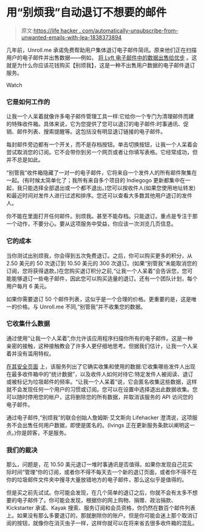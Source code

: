 # 用“别烦我”自动退订不想要的邮件

> 原文:[https://life hacker . com/automatically-unsubscribe-from-unwanted-emails-with-lea-1838373894](https://lifehacker.com/automatically-unsubscribe-from-unwanted-emails-with-lea-1838373894)

几年前，Unroll.me 承诺免费帮助用户集体退订电子邮件简讯。原来他们正在扫描用户的电子邮件并出售数据——例如， [将 Lyft 电子邮件中的数据出售给优步](https://lifehacker.com/unroll-me-the-email-unsubscription-service-has-been-c-1794593445) 。这就是为什么你应该花钱购买【别烦我】，这是一种不出售用户数据的电子邮件退订服务。

Watch

### 它是如何工作的

让我一个人呆着就像许多电子邮件管理工具一样:它给你一个专门为清理邮件而建的特殊收件箱。具体来说，它为您提供了您可以退订的电子邮件:时事通讯、促销、邮件列表、搜索提醒等。这包括没有明显退订链接的电子邮件。

每封邮件旁边都有一个开关，而不是存档按钮。单击切换按钮，让我一个人呆着会尝试取消您的订阅。它不会带你到另一个网页或者让你填写表格。它经常成功，但并不总是如此。

“别管我”收件箱隐藏了一对一的电子邮件，它将来自一个发件人的所有邮件聚集在一起。(有时候太简单化了；我所有来自多个项目的 Indiegogo 更新都集中在一起，我只能选择全部退出或一个都不退出。)您可以按收件人(如果您使用地址转发)和最近时间对发件人进行过滤和排序。您还可以查看大多数其他用户退订的发件人。

你不能在里面打开任何邮件。别烦我。甚至不能存档。只能退订。重点是专注于那一个动作，不要分心。要从这项服务中受益，你应该一次浏览几页信息。

### 它的成本

当你测试出别烦我，你会得到五次免费退订。之后，你可以购买更多的积分，从 2.50 美元的 50 次退订到 10.50 美元的 300 次退订。(如果“别管我”未能取消您的订阅，您将获得退款。)在您购买退订积分之前,“让我一个人呆着”会告诉您，您可能能够退订一些电子邮件，因此您可以购买适量的退订。还有一个团队计划，每个用户每月 6 美元。

如果你需要退订 50 个邮件列表，这似乎是一个合理的价格。更重要的是，这是唯一的价格。与 Unroll.me 不同,“别管我”并不收集您的数据。

### 它收集什么数据

通过使用“让我一个人呆着”,你允许该应用程序扫描你所有的电子邮件。这是一种亲密的接触，这种接触教会了许多人更仔细地思考。但据我们估计，让我一个人呆着并没有滥用特权。

[在其安全页面](https://leavemealone.app/security) 上，该服务列出了它确实收集和使用的数据:它收集哪些发件人出现在最多收件箱中的“统计数据”，以及收件人如何对待它:特定发件人被阅读、退订或被标记为垃圾邮件的频率。“让我一个人呆着”说，它会匿名收集这些数据，这样就不会发现任何一个用户的习惯或订阅。您可以在设置中选择退出此数据收集。您可以随时停用您的帐户，这将删除您的所有数据，并取消该服务的 API 访问您的电子邮件。

通过电子邮件,“别烦我”的联合创始人詹姆斯·艾文斯向 Lifehacker 澄清说，这项服务不会出售任何用户数据，即使是匿名的。(Ivings 正在更新服务条款以阐明这一点。)你是顾客，不是服务。

### 我们的裁决

那么，问题是，花 10.50 美元退订一堆时事通讯是否值得。如果你发现自己花实际时间“管理”你的订阅，或者你不得不每天去一个新的退订页面，或者你不得不在你的垃圾邮件文件夹中搜寻大量放错地方的电子邮件，那么这似乎是值得的。

但是买之前先试试。你可能会发现，在几个简单的退订之后，你就不会有太多不想要的电子邮件了。你可能会发现，根据你的网上购物、捐赠、政治捐款、Kickstarter 承诺、Kayak 搜索、服务订阅和会员资格，你仍然在数百个邮件列表上。如果没有那么多要退订的，那就删除你的账户。但是你可能会迷上那个取消订阅的按钮，就像你在消灭虫子一样，这样你就可以在将来省去很多收件箱的混乱。